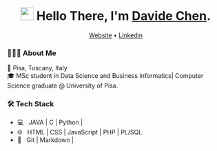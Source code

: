 <h1 align="center"><img src="https://raw.githubusercontent.com/sidbelbase/sidbelbase/master/wave.gif" width="30px"><strong> Hello There, I'm <a href="https://davidechen.it">Davide Chen</a></strong>.
</h1>
<p align="center">
  <a href="https://davidechen.it">Website</a> •
  <a href="https://www.linkedin.com/in/davide-chen-89aa02145/">Linkedin</a>
</p>

<h3> 👨🏻‍💻 About Me </h3>

📌 Pisa, Tuscany, Italy  
🎓 MSc student in Data Science and Business Informatics| 
   Computer Science graduate @ University of Pisa.  

<h3>🛠 Tech Stack</h3>

- 💻 &nbsp; JAVA | C | Python |
- 🌐 &nbsp; HTML | CSS | JavaScript | PHP | PL/SQL
- 🔧 &nbsp; Git | Markdown |
